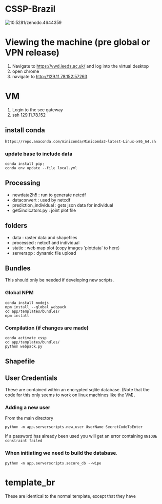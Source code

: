 # CSSP-Brazil

<img data-toggle="modal" data-target="[data-modal='10.5281-zenodo.4644359']" src="https://zenodo.org/badge/301839203.svg" alt="10.5281/zenodo.4644359">



# Viewing the machine (pre global or VPN release)
1. Navigate to https://vwd.leeds.ac.uk/ and log into the virtual desktop 
2. open chrome
3. navigate to http://129.11.78.152:57263

# VM 

1. Login to the see gateway
2. ssh 129.11.78.152


## install conda 
```
https://repo.anaconda.com/miniconda/Miniconda3-latest-Linux-x86_64.sh
```

### update base to include data
``` 
conda install pip;
conda env update --file local.yml 

```

## Processing

- newdata2h5 : run to generate netcdf
- dataconvert : used by netcdf
- prediction_individual : gets json data for individual
- get5indicators.py : joint plot file



## folders

- data : raster data and shapefiles
- processed : netcdf and individual 
- static : web map plot (copy images 'plotdata' to here)
- serverapp : dynamic file upload



## Bundles
This should only be needed if developing new scripts.


### Global NPM 
```
conda install nodejs
npm install --global webpack
cd app/templates/bundles/
npm install

```
### Compilation (if changes are made)
```
conda activate cssp
cd app/templates/bundles/
python webpack.py 
```


## Shapefile 



## User Credentials 
These are contained within an encrypted sqlite database. (Note that the code for this only seems to work on linux machines like the VM).


### Adding a new user 
From the main directory
```
python -m app.serverscripts.new_user UserName SecretCodeToEnter
```
If a password has already been used you will get an error containing 
`UNIQUE constraint failed`


### When initiating we need to build the database.
```
python -m app.serverscripts.secure_db --wipe
```



# template_br
These are identical to the normal template, except that they have 
